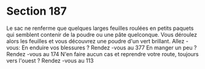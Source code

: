 # Section 187

Le sac ne renferme que quelques larges feuilles roulées en petits
paquets qui semblent contenir de la poudre ou une pâte
quelconque. Vous déroulez alors les feuilles et vous découvrez une
poudre d'un vert brillant. Allez -vous:
En enduire vos blessures ? Rendez -vous au  377
En manger un peu ? Rendez -vous au  174
N'en faire aucun cas et reprendre votre route, toujours vers l'ouest ?
Rendez -vous au  113